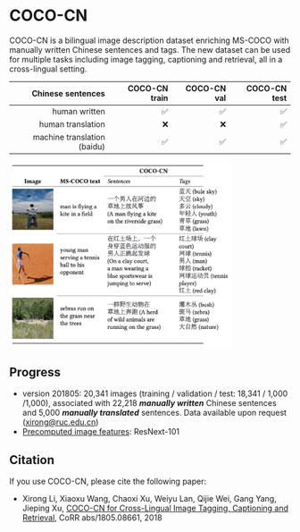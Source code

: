 # COCO-CN

COCO-CN is a bilingual image description dataset enriching MS-COCO with manually written Chinese sentences and tags. The new dataset can be used for multiple tasks including image tagging, captioning and retrieval, all in a cross-lingual setting. 


| Chinese sentences | COCO-CN train | COCO-CN val | COCO-CN  test| 
| -----:| -----:| -----:| -----:|
| human written    | :white_check_mark: | :white_check_mark: | :white_check_mark: | 
| human translation     | :x:     |   :x:  | :white_check_mark: | 
| machine translation (baidu)  | :white_check_mark: | :white_check_mark: | :white_check_mark: | 

<img src="dataset-snapshot.png" alt="coco-cn annotation examples"  width="400" />

## Progress

* version 201805: 20,341 images (training / validation / test: 18,341 / 1,000 /1,000), associated with 22,218 ***manually written*** Chinese sentences and 5,000 ***manually translated*** sentences. Data available upon request (xirong@ruc.edu.cn)
* [Precomputed image features](/data): ResNext-101

## Citation

If you use COCO-CN, please cite the following paper:
* Xirong Li, Xiaoxu Wang, Chaoxi Xu, Weiyu Lan, Qijie Wei, Gang Yang, Jieping Xu, [COCO-CN for Cross-Lingual Image Tagging, Captioning and Retrieval](https://arxiv.org/abs/1805.08661), CoRR abs/1805.08661, 2018
